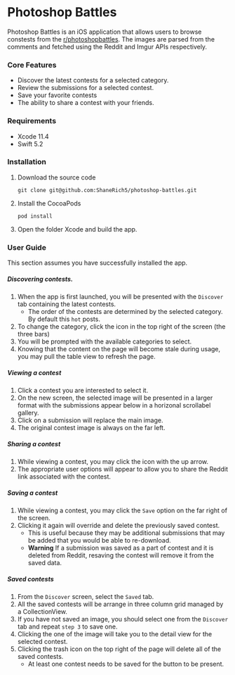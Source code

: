 # Photoshop Battles
Photoshop Battles is an iOS application that allows users to browse constests from the [r/photoshopbattles](https://www.reddit.com/r/photoshopbattles/). The images are parsed from the comments and fetched using the Reddit and Imgur APIs respectively.

### Core Features
- Discover the latest contests for a selected category.
- Review the submissions for a selected contest.
- Save your favorite contests
- The ability to share a contest with your friends.

### Requirements
- Xcode 11.4
- Swift 5.2

### Installation
1. Download the source code
   ```
   git clone git@github.com:ShaneRich5/photoshop-battles.git
   ```
1. Install the CocoaPods
   ```
   pod install
   ```
1. Open the folder Xcode and build the app.


### User Guide

This section assumes you have successfully installed the app.

##### Discovering contests.
1. When the app is first launched, you will be presented with the `Discover` tab containing the latest contests.
   * The order of the contests are determined by the selected category. By default this `hot` posts.
1. To change the category, click the icon in the top right of the screen (the three bars)
1. You will be prompted with the available categories to select.
1. Knowing that the content on the page will become stale during usage, you may pull the table view to refresh the page.

##### Viewing a contest
1. Click a contest you are interested to select it.
1. On the new screen, the selected image will be presented in a larger format with the submissions appear below in a horizonal scrollabel gallery.
1. Click on a submission will replace the main image.
1. The original contest image is always on the far left.

##### Sharing a contest
1. While viewing a contest, you may click the icon with the up arrow.
1. The appropriate user options will appear to allow you to share the Reddit link associated with the contest.

##### Saving a contest
1. While viewing a contest, you may click the `Save` option on the far right of the screen.
1. Clicking it again will override and delete the previously saved contest.
   * This is useful because they may be additional submissions that may be added that you would be able to re-download.
   * **Warning** If a submission was saved as a part of contest and it is deleted from Reddit, resaving the contest will remove it from the saved data.

##### Saved contests
1. From the `Discover` screen, select the `Saved` tab.
1. All the saved contests will be arrange in three column grid managed by a CollectionView.
1. If you have not saved an image, you should select one from the `Discover` tab and repeat `step 3` to save one.
1. Clicking the one of the image will take you to the detail view for the selected contest.
1. Clicking the trash icon on the top right of the page will delete all of the saved contests.
   * At least one contest needs to be saved for the button to be present.
